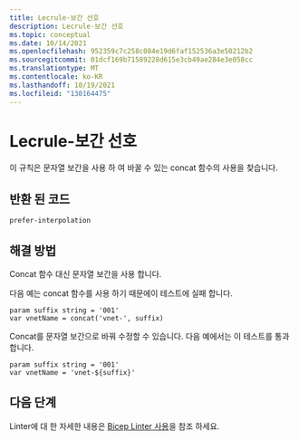 ```yaml
---
title: Lecrule-보간 선호
description: Lecrule-보간 선호
ms.topic: conceptual
ms.date: 10/14/2021
ms.openlocfilehash: 952359c7c258c084e19d6faf152536a3e50212b2
ms.sourcegitcommit: 01dcf169b71589228d615e3cb49ae284e3e058cc
ms.translationtype: MT
ms.contentlocale: ko-KR
ms.lasthandoff: 10/19/2021
ms.locfileid: "130164475"
---
```

# <a name="linter-rule---prefer-interpolation"></a>Lecrule-보간 선호

이 규칙은 문자열 보간을 사용 하 여 바꿀 수 있는 concat 함수의 사용을 찾습니다.

## <a name="returned-code"></a>반환 된 코드

`prefer-interpolation`

## <a name="solution"></a>해결 방법

Concat 함수 대신 문자열 보간을 사용 합니다.

다음 예는 concat 함수를 사용 하기 때문에이 테스트에 실패 합니다.

```bicep
param suffix string = '001'
var vnetName = concat('vnet-', suffix)
```

Concat를 문자열 보간으로 바꿔 수정할 수 있습니다. 다음 예에서는 이 테스트를 통과합니다.

```bicep
param suffix string = '001'
var vnetName = 'vnet-${suffix}'
```

## <a name="next-steps"></a>다음 단계

Linter에 대 한 자세한 내용은 [Bicep Linter 사용](./linter.md)을 참조 하세요.
